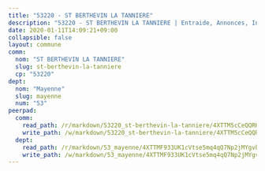 ```yaml
---
title: "53220 - ST BERTHEVIN LA TANNIERE"
description: "53220 - ST BERTHEVIN LA TANNIERE | Entraide, Annonces, Initiatives"
date: 2020-01-11T14:09:21+09:00
collapsible: false
layout: commune
comm:
  nom: "ST BERTHEVIN LA TANNIERE"
  slug: st-berthevin-la-tanniere
  cp: "53220"
dept:
  nom: "Mayenne"
  slug: mayenne
  num: "53"
peerpad:
  comm:
    read_path: /r/markdown/53220_st-berthevin-la-tanniere/4XTTM5cCeQQRKVgxakLuk2fb8H7QmVqtF4SUyscV3VNVoe3cz
    write_path: /w/markdown/53220_st-berthevin-la-tanniere/4XTTM5cCeQQRKVgxakLuk2fb8H7QmVqtF4SUyscV3VNVoe3cz-K3TgUbPboWQGP7CbAu7cv59isLub1MmPSR1rA8gKFt9iPXcAx5tg8WWerFdzukGznLJqQPcgPTZJza2WPe3j8bWNojfJUvv7JLmZRC2kRPYyVGYjn88gju3CRwo97z1vSTQ6LjB4
  dept:
    read_path: /r/markdown/53_mayenne/4XTTMF933UK1cVtse5mq4qQ7Np2jMYgvbp6qouY9MWyoeWY43
    write_path: /w/markdown/53_mayenne/4XTTMF933UK1cVtse5mq4qQ7Np2jMYgvbp6qouY9MWyoeWY43-K3TgUcgqTBNoSTxPqkZ94HV7ydPjBnvnBue9tEiK9jakhdXjxdo4Br4iK1oa2CDh4yEVWX1tFyjU9wvcKRuNLDocpAE5TJXkqSv2docSVtfLpqmkB6Zf1obqgGj7oAqY4ytCV5Es
---
```



